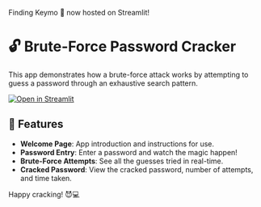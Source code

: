 Finding Keymo 🐠 now hosted on Streamlit!

# 🔓  Brute-Force Password Cracker

 This app demonstrates how a brute-force attack works by attempting to guess a password through an exhaustive search pattern.

 [![Open in Streamlit](https://static.streamlit.io/badges/streamlit_badge_black_white.svg)](https://finding-keymo-app-3nywrwe9krsd9nidkbat7d.streamlit.app/)

## 🚀 Features
- **Welcome Page**: App introduction and instructions for use.
- **Password Entry**: Enter a password and watch the magic happen!
- **Brute-Force Attempts**: See all the guesses tried in real-time.
- **Cracked Password**: View the cracked password, number of attempts, and time taken.

Happy cracking! 😈💻

